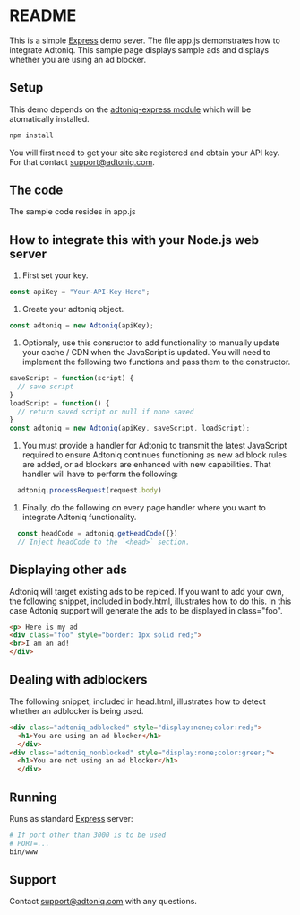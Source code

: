 # README #
This is a simple [Express](https://expressjs.com) demo sever. The file app.js demonstrates how to integrate Adtoniq. This sample page displays sample ads and displays whether you are using an ad blocker.

## Setup ##

This demo depends on the [adtoniq-express module](https://www.npmjs.com/package/adtoniq-express) which will be atomatically installed.
```bash
npm install
```
You will first need to get your site site registered and obtain your API key. For that contact support@adtoniq.com.

## The code ##

The sample code resides in app.js

## How to integrate this with your Node.js web server ##

1. First set your key.
```js
const apiKey = "Your-API-Key-Here";
```
1. Create your adtoniq object.
```js
const adtoniq = new Adtoniq(apiKey);
```
1. Optionaly, use this consructor to add functionality to manually update your cache / CDN when the JavaScript is updated. You will need to implement the following two functions and pass them to the constructor.
```js
saveScript = function(script) {
  // save script
}
loadScript = function() {
  // return saved script or null if none saved
}
const adtoniq = new Adtoniq(apiKey, saveScript, loadScript);
```
1. You must provide a handler for Adtoniq to transmit the latest JavaScript required to ensure Adtoniq continues functioning as new ad block rules are added, or ad blockers are enhanced with new capabilities. That handler will have to perform the following:
```js
  adtoniq.processRequest(request.body)
```
1. Finally, do the following on every page handler where you want to integrate Adtoniq functionality.
```js
  const headCode = adtoniq.getHeadCode({})
  // Inject headCode to the `<head>` section.
```

## Displaying other ads ##
Adtoniq will target existing ads to be replced. If you want to add your own, the following snippet, included in body.html, illustrates how to do this. In this case Adtoniq support will generate the ads to be displayed in class="foo".
```html
<p> Here is my ad
<div class="foo" style="border: 1px solid red;">
<br>I am an ad!
</div>
```

## Dealing with adblockers ##
The following snippet, included in head.html, illustrates how to detect whether an adblocker is being used.
```html
<div class="adtoniq_adblocked" style="display:none;color:red;">
  <h1>You are using an ad blocker</h1>
  </div>
<div class="adtoniq_nonblocked" style="display:none;color:green;">
  <h1>You are not using an ad blocker</h1>
  </div>
```

## Running ##

Runs as standard [Express](https://expressjs.com) server:

```bash
# If port other than 3000 is to be used
# PORT=...
bin/www
```

## Support ##
Contact support@adtoniq.com with any questions.
